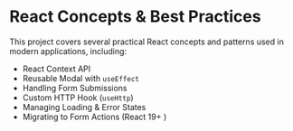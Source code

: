 # React Concepts & Best Practices

This project covers several practical React concepts and patterns used in modern applications, including:
- React Context API
- Reusable Modal with `useEffect`
- Handling Form Submissions
- Custom HTTP Hook (`useHttp`)
- Managing Loading & Error States
- Migrating to Form Actions (React 19+ )
